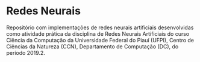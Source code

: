 # Redes Neurais

Repositório com implementações de redes neurais artificiais desenvolvidas como atividade prática da disciplina de Redes Neurais Artificiais do curso Ciência da Computação da Universidade Federal do Piauí (UFPI), Centro de Ciências da Natureza (CCN), Departamento de Computação (DC), do período 2019.2.
